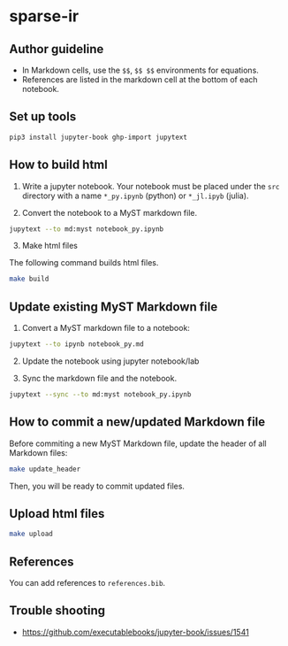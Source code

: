 # sparse-ir

## Author guideline

* In Markdown cells, use the `$$`, `$$ $$` environments for equations.
* References are listed in the markdown cell at the bottom of each notebook.

## Set up tools

```bash
pip3 install jupyter-book ghp-import jupytext
```

## How to build html

1. Write a jupyter notebook. Your notebook must be placed under the  `src` directory with a name `*_py.ipynb` (python) or `*_jl.ipyb` (julia).

2. Convert the notebook to a MyST markdown file.

```bash
jupytext --to md:myst notebook_py.ipynb
```

3. Make html files

The following command builds html files.

```bash
make build
```

## Update existing MyST Markdown file

1. Convert a MyST markdown file to a notebook:

```bash
jupytext --to ipynb notebook_py.md
```

2. Update the notebook using jupyter notebook/lab

3. Sync the markdown file and the notebook.

```bash
jupytext --sync --to md:myst notebook_py.ipynb
```


## How to commit a new/updated Markdown file

Before commiting a new MyST Markdown file, update the header of all Markdown files:

```bash
make update_header
```

Then, you will be ready to commit updated files.


## Upload html files

```bash
make upload
```

## References
You can add references to `references.bib`.

## Trouble shooting

* https://github.com/executablebooks/jupyter-book/issues/1541
